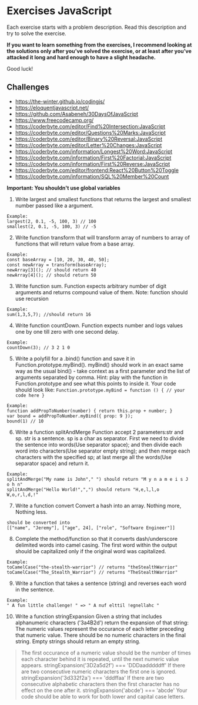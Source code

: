 # Exercises JavaScript
Each exercise starts with a problem description. Read this description and try to solve the exercise.  

__If you want to learn something from the exercises, I recommend looking at the solutions only after you’ve solved the exercise, or at least after you’ve attacked it long and hard enough to have a slight headache.__

Good luck!

## Challenges

- https://the-winter.github.io/codingjs/
- https://eloquentjavascript.net/
- https://github.com/Asabeneh/30DaysOfJavaScript
- https://www.freecodecamp.org/
- https://coderbyte.com/editor/Find%20Intersection:JavaScript
- https://coderbyte.com/editor/Questions%20Marks:JavaScript
- https://coderbyte.com/editor/Binary%20Reversal:JavaScript
- https://coderbyte.com/editor/Letter%20Changes:JavaScript
- https://coderbyte.com/information/Longest%20Word:JavaScript
- https://coderbyte.com/information/First%20Factorial:JavaScript
- https://coderbyte.com/information/First%20Reverse:JavaScript
- https://coderbyte.com/editor/frontend:React%20Button%20Toggle
- https://coderbyte.com/information/SQL%20Member%20Count


__Important: You shouldn't use global variables__

1) Write largest and smallest functions that returns the largest and smallest number passed like a argument.
```
Example:
largest(2, 0.1, -5, 100, 3) // 100
smallest(2, 0.1, -5, 100, 3) // -5
```
2) Write function transform that will transform array of numbers to array of functions that will return value from a base array.
```
Example:
const baseArray = [10, 20, 30, 40, 50];
const newArray = transform(baseArray);
newArray[3](); // should return 40
newArray[4](); // should return 50
```
3) Write function sum. Function expects arbitrary number of digit arguments and returns compound value of them.
Note: function should use recursion
```
Example:
sum(1,3,5,7); //should return 16
```
4) Write function countDown. Function expects number and logs values one by one till zero with one second delay.
```
Example:
countDown(3); // 3 2 1 0
```
5) Write a polyfill for a .bind() function and save it in Function.prototype.myBind(). myBind() should work in an exact same way as the usual bind() - take context as a first parameter and the list of arguments separated by comma.
Hint: play with the function in Function.prototype and see what this points to inside it. Your code should look like: `Function.prototype.myBind = function () {
// your code here
}`
```
Example:
function addPropToNumber(number) { return this.prop + number; }
var bound = addPropToNumber.myBind({ prop: 9 });
bound(1) // 10
```
6) Write a function splitAndMerge
Function accept 2 parameters:str and sp. str is a sentence. sp is a char as separator. First we need to divide the sentence into words(Use separator space); and then divide each word into characters(Use separator empty string); and then merge each characters with the specified sp; at last merge all the words(Use separator space) and return it.
```
Example:
splitAndMerge("My name is John"," ") should return "M y n a m e i s J o h n"
splitAndMerge("Hello World!",",") should return "H,e,l,l,o W,o,r,l,d,!"
```
7) Write a function convert
Convert a hash into an array. Nothing more, Nothing less.
```{name: 'Jeremy', age: 24, role: 'Software Engineer'}
should be converted into
[["name", "Jeremy"], ["age", 24], ["role", "Software Engineer"]]
```
8) Complete the method/function so that it converts dash/underscore delimited words into camel casing. The first word within the output should be capitalized only if the original word was capitalized.
```
Example:
toCamelCase("the-stealth-warrior") // returns "theStealthWarrior"
toCamelCase("The_Stealth_Warrior") // returns "TheStealthWarrior"
```
9) Write a function that takes a sentence (string) and reverses each word in the sentence.
```
Example:
" A fun little challenge! " => " A nuf elttil !egnellahc "
```
10) Write a function stringExpansion
Given a string that includes alphanumeric characters ('3a4B2d') return the expansion of that string: The numeric values represent the occurance of each letter preceding that numeric value. There should be no numeric characters in the final string. Empty strings should return an empty string.

> The first occurance of a numeric value should be the number of times each character behind it is repeated, until the next numeric value appears.
stringExpansion('3D2a5d2f') === 'DDDaadddddff'
If there are two consecutive numeric characters the first one is ignored.
stringExpansion('3d332f2a') === 'dddffaa'
If there are two consecutive alphabetic characters then the first character has no effect on the one after it.
stringExpansion('abcde') === 'abcde'
Your code should be able to work for both lower and capital case letters.

